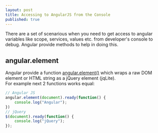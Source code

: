 ```yaml
---
layout: post
title: Accessing to AngularJS from the Console
published: true
---
```



There are a set of scenarious when you need to get access to angular variables like scope, services, values etc. from developer's console to debug. 
Angular provide methods to help in doing this.

## angular.element
Angular provide a function [angular.element()](https://docs.angularjs.org/api/ng/function/angular.element) which wraps a raw DOM element or HTML string as a jQuery element (jqLite).  
For example next 2 functions works equal:

```javascript
// Angular JS
angular.element(document).ready(function() {
	console.log("Angular");
})
// jQuery
$(document).ready(function() {
	console.log("jQuery");
});
```